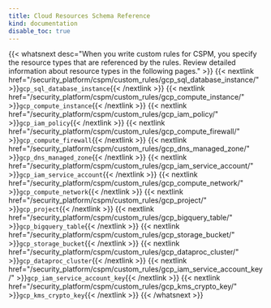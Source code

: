 ```yaml
---
title: Cloud Resources Schema Reference
kind: documentation
disable_toc: true
---
```


{{< whatsnext desc="When you write custom rules for CSPM, you specify the resource types that are referenced by the rules. Review detailed information about resource types in the following pages." >}}
    {{< nextlink href="/security_platform/cspm/custom_rules/gcp_sql_database_instance/" >}}<code>gcp_sql_database_instance</code>{{< /nextlink >}}
    {{< nextlink href="/security_platform/cspm/custom_rules/gcp_compute_instance/" >}}<code>gcp_compute_instance</code>{{< /nextlink >}}
    {{< nextlink href="/security_platform/cspm/custom_rules/gcp_iam_policy/" >}}<code>gcp_iam_policy</code>{{< /nextlink >}}
    {{< nextlink href="/security_platform/cspm/custom_rules/gcp_compute_firewall/" >}}<code>gcp_compute_firewall</code>{{< /nextlink >}}
    {{< nextlink href="/security_platform/cspm/custom_rules/gcp_dns_managed_zone/" >}}<code>gcp_dns_managed_zone</code>{{< /nextlink >}}
    {{< nextlink href="/security_platform/cspm/custom_rules/gcp_iam_service_account/" >}}<code>gcp_iam_service_account</code>{{< /nextlink >}}
    {{< nextlink href="/security_platform/cspm/custom_rules/gcp_compute_network/" >}}<code>gcp_compute_network</code>{{< /nextlink >}}
    {{< nextlink href="/security_platform/cspm/custom_rules/gcp_project/" >}}<code>gcp_project</code>{{< /nextlink >}}
    {{< nextlink href="/security_platform/cspm/custom_rules/gcp_bigquery_table/" >}}<code>gcp_bigquery_table</code>{{< /nextlink >}}
    {{< nextlink href="/security_platform/cspm/custom_rules/gcp_storage_bucket/" >}}<code>gcp_storage_bucket</code>{{< /nextlink >}}
    {{< nextlink href="/security_platform/cspm/custom_rules/gcp_dataproc_cluster/" >}}<code>gcp_dataproc_cluster</code>{{< /nextlink >}}
    {{< nextlink href="/security_platform/cspm/custom_rules/gcp_iam_service_account_key/" >}}<code>gcp_iam_service_account_key</code>{{< /nextlink >}}
    {{< nextlink href="/security_platform/cspm/custom_rules/gcp_kms_crypto_key/" >}}<code>gcp_kms_crypto_key</code>{{< /nextlink >}}
{{< /whatsnext >}}

